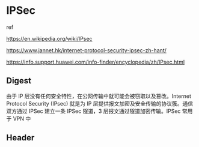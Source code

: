 # IPSec

ref

https://en.wikipedia.org/wiki/IPsec

https://www.jannet.hk/internet-protocol-security-ipsec-zh-hant/

https://info.support.huawei.com/info-finder/encyclopedia/zh/IPsec.html

## Digest

由于 IP 层没有任何安全特性，在公网传输中就可能会被窃取以及篡改。Internet Protocol Security (IPsec) 就是为 IP 层提供报文加密及安全传输的协议簇。通信双方通过 IPSec 建立一条 IPSec 隧道，3 层报文通过隧道加密传输。IPSec 常用于 VPN 中

## Header


